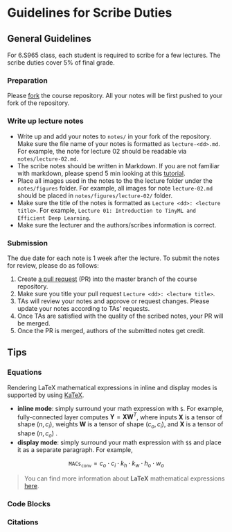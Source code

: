 # Guidelines for Scribe Duties

## General Guidelines
For 6.S965 class, each student is required to scribe for a few lectures. The scribe duties cover 5% of final grade.

### Preparation
Please [fork](https://help.github.com/articles/fork-a-repo/)  the course repository. All your notes will be first pushed to your fork of the repository.

### Write up lecture notes
- Write up and add your notes to `notes/` in your fork of the repository. Make sure the file name of your notes is formatted as `lecture-<dd>.md`. For example, the note for lecture 02 should be readable via `notes/lecture-02.md`.
- The scribe notes should be written in Markdown.  If you are not familiar with markdown, please spend 5 min looking at this [tutorial](https://commonmark.org/help/tutorial/index.html).
- Place all images used in the notes to the the lecture folder under the `notes/figures` folder. For example, all images for note `lecture-02.md` should be placed in `notes/figures/lecture-02/` folder.
- Make sure the title of the notes is formatted as `Lecture <dd>: <lecture title>`. For example, `Lecture 01: Introduction to TinyML and Efficient Deep Learning`.
- Make sure the lecturer and the authors/scribes information is correct.

### Submission
The due date for each note is 1 week after the lecture. To submit the notes for review, please do as follows:

 1. Create  [a pull request](https://help.github.com/articles/about-pull-requests/)  (PR) into the master branch of the course repository.
 2. Make sure you title your pull request  `Lecture <dd>: <lecture title>`.
 3. TAs will review your notes and approve or request changes. Please update your notes according to TAs' requests.
 4. Once TAs are satisfied with the quality of the scribed notes, your PR will be merged.
 5. Once the PR is merged, authors of the submitted notes get credit.

## Tips

### Equations
Rendering LaTeX mathematical expressions in inline and display modes is supported by using [KaTeX](https://khan.github.io/KaTeX/).

- **inline mode**: simply surround your math expression with `$`. For example, fully-connected layer computes $\mathbf{Y}=\mathbf{X}\mathbf{W}^{T}$, where inputs $\mathbf{X}$ is a tensor of shape $(n, c_i)$, weights $\mathbf{W}$ is a tensor of shape $(c_o, c_i)$, and $\mathbf{X}$ is a tensor of shape $(n, c_o)$ .
- **display mode**: simply surround your math expression with `$$` and place it as a separate paragraph. For example,

$$\texttt{MACs}_{\texttt{conv}} = c_o \cdot c_i \cdot k_h \cdot k_w \cdot h_o \cdot w_o$$

> You can find more information about **LaTeX** mathematical expressions [here](http://meta.math.stackexchange.com/questions/5020/mathjax-basic-tutorial-and-quick-reference).

### Code Blocks


### Citations
